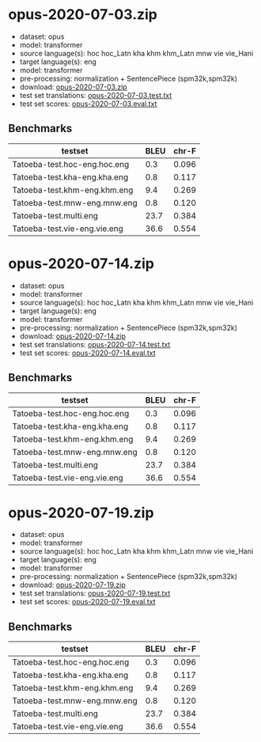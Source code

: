 # opus-2020-07-03.zip

* dataset: opus
* model: transformer
* source language(s): hoc hoc_Latn kha khm khm_Latn mnw vie vie_Hani
* target language(s): eng
* model: transformer
* pre-processing: normalization + SentencePiece (spm32k,spm32k)
* download: [opus-2020-07-03.zip](https://object.pouta.csc.fi/Tatoeba-MT-models/aav-eng/opus-2020-07-03.zip)
* test set translations: [opus-2020-07-03.test.txt](https://object.pouta.csc.fi/Tatoeba-MT-models/aav-eng/opus-2020-07-03.test.txt)
* test set scores: [opus-2020-07-03.eval.txt](https://object.pouta.csc.fi/Tatoeba-MT-models/aav-eng/opus-2020-07-03.eval.txt)

## Benchmarks

| testset               | BLEU  | chr-F |
|-----------------------|-------|-------|
| Tatoeba-test.hoc-eng.hoc.eng 	| 0.3 	| 0.096 |
| Tatoeba-test.kha-eng.kha.eng 	| 0.8 	| 0.117 |
| Tatoeba-test.khm-eng.khm.eng 	| 9.4 	| 0.269 |
| Tatoeba-test.mnw-eng.mnw.eng 	| 0.8 	| 0.120 |
| Tatoeba-test.multi.eng 	| 23.7 	| 0.384 |
| Tatoeba-test.vie-eng.vie.eng 	| 36.6 	| 0.554 |

# opus-2020-07-14.zip

* dataset: opus
* model: transformer
* source language(s): hoc hoc_Latn kha khm khm_Latn mnw vie vie_Hani
* target language(s): eng
* model: transformer
* pre-processing: normalization + SentencePiece (spm32k,spm32k)
* download: [opus-2020-07-14.zip](https://object.pouta.csc.fi/Tatoeba-MT-models/aav-eng/opus-2020-07-14.zip)
* test set translations: [opus-2020-07-14.test.txt](https://object.pouta.csc.fi/Tatoeba-MT-models/aav-eng/opus-2020-07-14.test.txt)
* test set scores: [opus-2020-07-14.eval.txt](https://object.pouta.csc.fi/Tatoeba-MT-models/aav-eng/opus-2020-07-14.eval.txt)

## Benchmarks

| testset               | BLEU  | chr-F |
|-----------------------|-------|-------|
| Tatoeba-test.hoc-eng.hoc.eng 	| 0.3 	| 0.096 |
| Tatoeba-test.kha-eng.kha.eng 	| 0.8 	| 0.117 |
| Tatoeba-test.khm-eng.khm.eng 	| 9.4 	| 0.269 |
| Tatoeba-test.mnw-eng.mnw.eng 	| 0.8 	| 0.120 |
| Tatoeba-test.multi.eng 	| 23.7 	| 0.384 |
| Tatoeba-test.vie-eng.vie.eng 	| 36.6 	| 0.554 |

# opus-2020-07-19.zip

* dataset: opus
* model: transformer
* source language(s): hoc hoc_Latn kha khm khm_Latn mnw vie vie_Hani
* target language(s): eng
* model: transformer
* pre-processing: normalization + SentencePiece (spm32k,spm32k)
* download: [opus-2020-07-19.zip](https://object.pouta.csc.fi/Tatoeba-MT-models/aav-eng/opus-2020-07-19.zip)
* test set translations: [opus-2020-07-19.test.txt](https://object.pouta.csc.fi/Tatoeba-MT-models/aav-eng/opus-2020-07-19.test.txt)
* test set scores: [opus-2020-07-19.eval.txt](https://object.pouta.csc.fi/Tatoeba-MT-models/aav-eng/opus-2020-07-19.eval.txt)

## Benchmarks

| testset               | BLEU  | chr-F |
|-----------------------|-------|-------|
| Tatoeba-test.hoc-eng.hoc.eng 	| 0.3 	| 0.096 |
| Tatoeba-test.kha-eng.kha.eng 	| 0.8 	| 0.117 |
| Tatoeba-test.khm-eng.khm.eng 	| 9.4 	| 0.269 |
| Tatoeba-test.mnw-eng.mnw.eng 	| 0.8 	| 0.120 |
| Tatoeba-test.multi.eng 	| 23.7 	| 0.384 |
| Tatoeba-test.vie-eng.vie.eng 	| 36.6 	| 0.554 |

